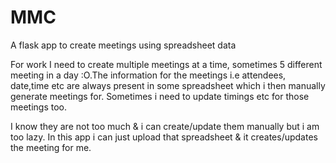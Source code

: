 # MMC

A flask app to create meetings using spreadsheet data

For work I need to create multiple meetings at a time, sometimes 5 different
meeting in a day :O.The information for the meetings i.e attendees, date,time 
etc are always present in some spreadsheet which i then manually generate meetings
for. Sometimes i need to update timings etc for those meetings too.

I know they are not too much & i can create/update them manually but i am too lazy.
In this app i can just upload that spreadsheet & it creates/updates the meeting 
for me.

